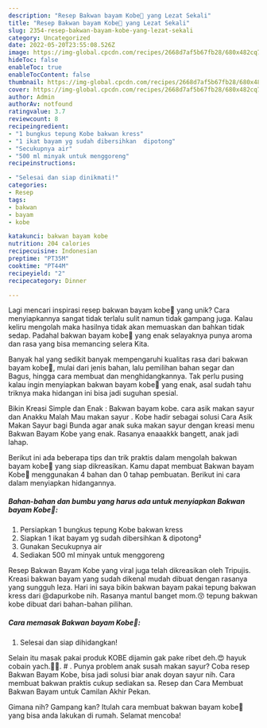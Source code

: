 ```yaml
---
description: "Resep Bakwan bayam Kobe🍃 yang Lezat Sekali"
title: "Resep Bakwan bayam Kobe🍃 yang Lezat Sekali"
slug: 2354-resep-bakwan-bayam-kobe-yang-lezat-sekali
category: Uncategorized
date: 2022-05-20T23:55:08.526Z
image: https://img-global.cpcdn.com/recipes/2668d7af5b67fb28/680x482cq70/bakwan-bayam-kobe-foto-resep-utama.jpg
hideToc: false
enableToc: true
enableTocContent: false
thumbnail: https://img-global.cpcdn.com/recipes/2668d7af5b67fb28/680x482cq70/bakwan-bayam-kobe-foto-resep-utama.jpg
cover: https://img-global.cpcdn.com/recipes/2668d7af5b67fb28/680x482cq70/bakwan-bayam-kobe-foto-resep-utama.jpg
author: Admin
authorAv: notfound
ratingvalue: 3.7
reviewcount: 8
recipeingredient:
- "1 bungkus tepung Kobe bakwan kress"
- "1 ikat bayam yg sudah dibersihkan  dipotong"
- "Secukupnya air"
- "500 ml minyak untuk menggoreng"
recipeinstructions:

- "Selesai dan siap dinikmati!"
categories:
- Resep
tags:
- bakwan
- bayam
- kobe

katakunci: bakwan bayam kobe 
nutrition: 204 calories
recipecuisine: Indonesian
preptime: "PT35M"
cooktime: "PT44M"
recipeyield: "2"
recipecategory: Dinner

---
```





Lagi mencari inspirasi resep bakwan bayam kobe🍃 yang unik? Cara menyiapkannya sangat tidak terlalu sulit namun tidak gampang juga. Kalau keliru mengolah maka hasilnya tidak akan memuaskan dan bahkan tidak sedap. Padahal bakwan bayam kobe🍃 yang enak selayaknya punya aroma dan rasa yang bisa memancing selera Kita.





Banyak hal yang sedikit banyak mempengaruhi kualitas rasa dari bakwan bayam kobe🍃, mulai dari jenis bahan, lalu pemilihan bahan segar dan Bagus, hingga cara membuat dan menghidangkannya. Tak perlu pusing kalau ingin menyiapkan bakwan bayam kobe🍃 yang enak,      asal sudah tahu triknya maka hidangan ini bisa jadi suguhan spesial.














Bikin Kreasi Simple dan Enak : Bakwan bayam kobe. cara asik makan sayur dan Anakku Malah Mau makan sayur . Kobe hadir sebagai solusi Cara Asik Makan Sayur bagi Bunda agar anak suka makan sayur dengan kreasi menu Bakwan Bayam Kobe yang enak. Rasanya enaaakkk bangett, anak jadi lahap.






Berikut ini ada beberapa tips dan trik praktis dalam mengolah bakwan bayam kobe🍃 yang siap dikreasikan. Kamu dapat membuat Bakwan bayam Kobe🍃 menggunakan 4 bahan dan 0 tahap pembuatan. Berikut ini cara dalam menyiapkan hidangannya.

<!--inarticleads1-->

##### Bahan-bahan dan bumbu yang harus ada untuk menyiapkan Bakwan bayam Kobe🍃:

1. Persiapkan 1 bungkus tepung Kobe bakwan kress
1. Siapkan 1 ikat bayam yg sudah dibersihkan &amp; dipotong²
1. Gunakan Secukupnya air
1. Sediakan 500 ml minyak untuk menggoreng


Resep Bakwan Bayam Kobe yang viral juga telah dikreasikan oleh Tripujis. Kreasi bakwan bayam yang sudah dikenal mudah dibuat dengan rasanya yang sungguh leza. Hari ini saya bikin bakwan bayam pakai tepung bakwan kress dari @dapurkobe nih. Rasanya mantul banget mom.😚 tepung bakwan kobe dibuat dari bahan-bahan pilihan. 

<!--inarticleads2-->

##### Cara memasak Bakwan bayam Kobe🍃:


1. Selesai dan siap dihidangkan!

Selain itu masak pakai produk KOBE dijamin gak pake ribet deh.😍 hayuk cobain yach.🤗🤗. # . Punya problem anak susah makan sayur? Coba resep Bakwan Bayam Kobe, bisa jadi solusi biar anak doyan sayur nih. Cara membuat bakwan praktis cukup sediakan sa. Resep dan Cara Membuat Bakwan Bayam untuk Camilan Akhir Pekan. 

Gimana nih? Gampang kan? Itulah cara membuat bakwan bayam kobe🍃 yang bisa anda lakukan di rumah. Selamat mencoba!
